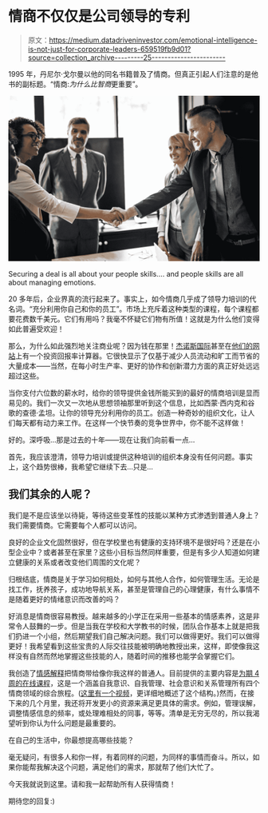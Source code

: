 # 情商不仅仅是公司领导的专利

> 原文：<https://medium.datadriveninvestor.com/emotional-intelligence-is-not-just-for-corporate-leaders-659519fb9d01?source=collection_archive---------25----------------------->

1995 年，丹尼尔·戈尔曼以他的同名书籍普及了情商。但真正引起人们注意的是他书的副标题。“情商:*为什么比智商*更重要”。

![](img/f99d88a8de5c2a09c4da5f915ac1c7d6.png)

Securing a deal is all about your people skills…. and people skills are all about managing emotions.

20 多年后，企业界真的流行起来了。事实上，如今情商几乎成了领导力培训的代名词。“充分利用你自己和你的员工”。市场上充斥着这种类型的课程，每个课程都要花费数千美元。它们有用吗？我毫不怀疑它们物有所值！这就是为什么他们变得如此普遍受欢迎！

那么，为什么如此强烈地关注商业呢？因为钱在那里！[杰诺斯国际](https://www.genosinternational.com)甚至在[他们的网站](https://www.genosinternational.com/calculate-roi/)上有一个投资回报率计算器。它很快显示了仅基于减少人员流动和旷工而节省的大量成本——当然，在每小时生产率、更好的协作和创新潜力方面的真正好处远远超过这些。

当你支付六位数的薪水时，给你的领导提供金钱所能买到的最好的情商培训是显而易见的。我们一次又一次地从思想领袖那里听到这个信息，比如西蒙·西内克和谷歌的查德·孟坦。让你的领导充分利用你的员工。创造一种奇妙的组织文化，让人们每天都有动力来工作。在这样一个快节奏的竞争世界中，你不能不这样做！

好的。深呼吸…那是过去的十年——现在让我们向前看一点…

首先，我应该澄清，领导力培训或提供这种培训的组织本身没有任何问题。事实上，这个趋势很棒，我希望它继续下去…只是…

## 我们其余的人呢？

我们是不是应该坐以待毙，等待这些变革性的技能以某种方式渗透到普通人身上？我们需要情商。它需要每个人都可以访问。

良好的企业文化固然很好，但在学校里也有健康的支持环境不是很好吗？还是在小型企业中？或者甚至在家里？这些小目标当然同样重要，但是有多少人知道如何建立健康的关系或者改变他们周围的文化呢？

归根结底，情商是关于学习如何相处，如何与其他人合作，如何管理生活。无论是找工作，抚养孩子，成功地导航关系，甚至是管理自己的心理健康，有什么事情不是随着更好的情绪意识而改善的吗？

好消息是情商很容易教授。越来越多的小学正在采用一些基本的情感素养，这是非常令人鼓舞的一步。但是当我在学校和大学教书的时候，团队合作基本上就是把我们扔进一个小组，然后期望我们自己解决问题。我们可以做得更好。我们可以做得更好！我希望看到这些宝贵的人际交往技能被明确地教授出来，这样，即使像我这样没有自然而然地掌握这些技能的人，随着时间的推移也能学会掌握它们。

我创造了[情感解释](https://emotionsexplained.com.au/)把情商带给像你我这样的普通人。目前提供的主要内容是[为期 4 周的在线课程](https://emotionsexplained.com.au/courses.html)，这是一个涵盖自我意识、自我管理、社会意识和关系管理所有四个情商领域的综合旅程。([这里有一个视频](https://youtu.be/4H-YZjRzJis)，更详细地概述了这个结构。)然而，在接下来的几个月里，我还将开发更小的资源来满足更具体的需求。例如，管理误解，调整情感信息的频率，或处理难相处的同事，等等。清单是无穷无尽的，所以我渴望听到你认为什么问题是最重要的。

在自己的生活中，你最想提高哪些技能？

毫无疑问，有很多人和你一样，有着同样的问题，为同样的事情而奋斗。所以，如果你能帮我解决这个问题，满足他们的需求，那就帮了他们大忙了。

今天我就说到这里。请和我一起帮助所有人获得情商！

期待您的回复:)